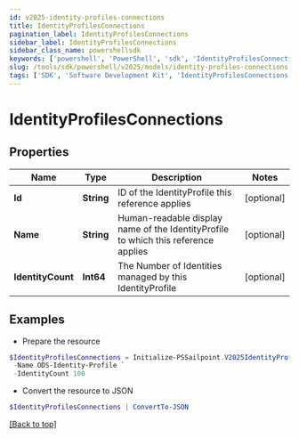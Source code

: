```yaml
---
id: v2025-identity-profiles-connections
title: IdentityProfilesConnections
pagination_label: IdentityProfilesConnections
sidebar_label: IdentityProfilesConnections
sidebar_class_name: powershellsdk
keywords: ['powershell', 'PowerShell', 'sdk', 'IdentityProfilesConnections', 'V2025IdentityProfilesConnections'] 
slug: /tools/sdk/powershell/v2025/models/identity-profiles-connections
tags: ['SDK', 'Software Development Kit', 'IdentityProfilesConnections', 'V2025IdentityProfilesConnections']
---
```



# IdentityProfilesConnections

## Properties

Name | Type | Description | Notes
------------ | ------------- | ------------- | -------------
**Id** | **String** | ID of the IdentityProfile this reference applies | [optional] 
**Name** | **String** | Human-readable display name of the IdentityProfile to which this reference applies | [optional] 
**IdentityCount** | **Int64** | The Number of Identities managed by this IdentityProfile | [optional] 

## Examples

- Prepare the resource
```powershell
$IdentityProfilesConnections = Initialize-PSSailpoint.V2025IdentityProfilesConnections  -Id 76cfddb62818416f816bc494410f46c4 `
 -Name ODS-Identity-Profile `
 -IdentityCount 100
```

- Convert the resource to JSON
```powershell
$IdentityProfilesConnections | ConvertTo-JSON
```


[[Back to top]](#) 


